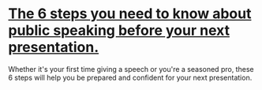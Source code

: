 
# [The 6 steps you need to know about public speaking before your next presentation.](https://www.mindhaste.com/t/public-speaking/the-6-steps-you-need-to-know-about-public-speaking-before-your-next-presentation-93)

Whether it's your first time giving a speech or you're a seasoned pro, these 6 steps will help you be prepared and confident for your next presentation.
    
